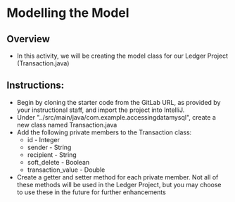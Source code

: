 # Modelling the Model
## Overview
- In this activity, we will be creating the model class for our Ledger Project (Transaction.java)

## Instructions:
- Begin by cloning the starter code from the GitLab URL, as provided by your instructional staff, and import the project into IntelliJ.
- Under "../src/main/java/com.example.accessingdatamysql", create a new class named Transaction.java
- Add the following private members to the Transaction class:
	- id - Integer
	- sender - String
	- recipient - String
	- soft_delete - Boolean
	- transaction_value - Double
- Create a getter and setter method for each private member. Not all of these methods will be used in the Ledger Project, but you may choose to use these in the future for further enhancements

